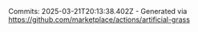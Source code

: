 Commits: 2025-03-21T20:13:38.402Z - Generated via https://github.com/marketplace/actions/artificial-grass
<br>
